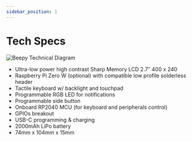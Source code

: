 ```yaml
---
sidebar_position: 1
---
```


# Tech Specs

![Beepy Technical Diagram](/img/beepy-diagram-full.svg)

- Ultra-low power high contrast Sharp Memory LCD 2.7″ 400 x 240
- Raspberry Pi Zero W (optional) with compatible low profile solderless header
- Tactile keyboard w/ backlight and touchpad
- Programmable RGB LED for notifications
- Programmable side button
- Onboard RP2040 MCU (for keyboard and peripherals control)
- GPIOs breakout
- USB-C programming & charging
- 2000mAh LiPo battery
- 74mm x 104mm x 15mm